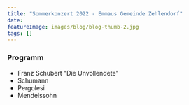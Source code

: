 ```yaml
---
title: "Sommerkonzert 2022 - Emmaus Gemeinde Zehlendorf"
date: 
featureImage: images/blog/blog-thumb-2.jpg
tags: []
---
```


  ### Programm

  - Franz Schubert "Die Unvollendete"
  - Schumann
  - Pergolesi
  - Mendelssohn